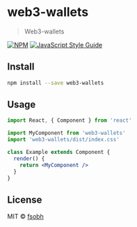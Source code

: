 # web3-wallets

> Web3-wallets

[![NPM](https://img.shields.io/npm/v/web3-wallets.svg)](https://www.npmjs.com/package/web3-wallets) [![JavaScript Style Guide](https://img.shields.io/badge/code_style-standard-brightgreen.svg)](https://standardjs.com)

## Install

```bash
npm install --save web3-wallets
```

## Usage

```jsx
import React, { Component } from 'react'

import MyComponent from 'web3-wallets'
import 'web3-wallets/dist/index.css'

class Example extends Component {
  render() {
    return <MyComponent />
  }
}
```

## License

MIT © [fsobh](https://github.com/fsobh)
